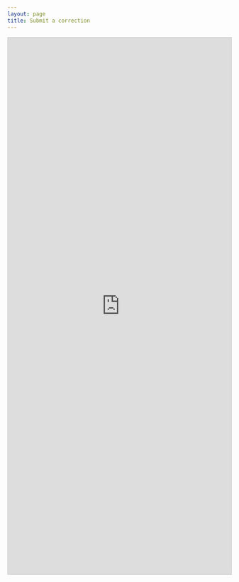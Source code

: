 ```yaml
---
layout: page
title: Submit a correction
---
```


<script src="https://static.airtable.com/js/embed/embed_snippet_v1.js"></script><iframe class="airtable-embed airtable-dynamic-height" src="https://airtable.com/embed/shrzDS45VGDFjuZpE?backgroundColor=green" frameborder="0" onmousewheel="" width="100%" height="1210" style="background: transparent; border: 1px solid #ccc;"></iframe>